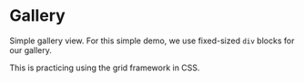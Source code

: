 # Gallery

Simple gallery view. For this simple demo, we use fixed-sized `div` blocks for
our gallery.

This is practicing using the grid framework in CSS.